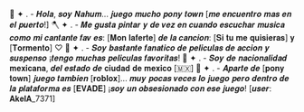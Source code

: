 🎸  ✦ . - 𝑯𝒐𝒍𝒂, 𝒔𝒐𝒚 𝑵𝒂𝒉𝒖𝒎... 𝒋𝒖𝒆𝒈𝒐 𝒎𝒖𝒄𝒉𝒐 𝒑𝒐𝒏𝒚 𝒕𝒐𝒘𝒏 [𝒎𝒆 𝒆𝒏𝒄𝒖𝒆𝒏𝒕𝒓𝒐 𝒎𝒂𝒔 𝒆𝒏 𝒆𝒍 𝒑𝒖𝒆𝒓𝒕𝒐!]
🪓 ✦ .  - 𝑴𝒆 𝒈𝒖𝒔𝒕𝒂 𝒑𝒊𝒏𝒕𝒂𝒓 𝒚 𝒅𝒆 𝒗𝒆𝒛 𝒆𝒏 𝒄𝒖𝒂𝒏𝒅𝒐 𝒆𝒔𝒄𝒖𝒄𝒉𝒂𝒓 𝒎𝒖𝒔𝒊𝒄𝒂 𝒄𝒐𝒎𝒐 𝒎𝒊 𝒄𝒂𝒏𝒕𝒂𝒏𝒕𝒆 𝒇𝒂𝒗 𝒆𝒔: [𝐌𝐨𝐧 𝐥𝐚𝐟𝐞𝐫𝐭𝐞] 𝒅𝒆 𝒍𝒂 𝒄𝒂𝒏𝒄𝒊𝒐𝒏: [𝐒𝐢 𝐭𝐮 𝐦𝐞 𝐪𝐮𝐢𝐬𝐢𝐞𝐫𝐚𝐬] 𝐲 [𝐓𝐨𝐫𝐦𝐞𝐧𝐭𝐨] ♡
🦊 ✦ .  - 𝑺𝒐𝒚 𝒃𝒂𝒔𝒕𝒂𝒏𝒕𝒆 𝒇𝒂𝒏𝒂𝒕𝒊𝒄𝒐 𝒅𝒆 𝒑𝒆𝒍𝒊𝒄𝒖𝒍𝒂𝒔 𝒅𝒆 𝒂𝒄𝒄𝒊𝒐𝒏 𝒚 𝒔𝒖𝒔𝒑𝒆𝒏𝒔𝒐 ¡𝒕𝒆𝒏𝒈𝒐 𝒎𝒖𝒄𝒉𝒂𝒔 𝒑𝒆𝒍𝒊𝒄𝒖𝒍𝒂𝒔 𝒇𝒂𝒗𝒐𝒓𝒊𝒕𝒂𝒔! 
🥀 ✦ .  - 𝑺𝒐𝒚 𝒅𝒆 𝒏𝒂𝒄𝒊𝒐𝒏𝒂𝒍𝒊𝒅𝒂𝒅 𝐦𝐞𝐱𝐢𝐜𝐚𝐧𝐚, 𝒅𝒆𝒍 𝒆𝒔𝒕𝒂𝒅𝒐 𝒅𝒆 𝐜𝐢𝐮𝐝𝐚𝐝 𝐝𝐞 𝐦𝐞𝐱𝐢𝐜𝐨 [🇲🇽]
🍷 ✦ .  - 𝑨𝒑𝒂𝒓𝒕𝒆 𝒅𝒆 [𝐩𝐨𝐧𝐲 𝐭𝐨𝐰𝐧] 𝒋𝒖𝒆𝒈𝒐 𝒕𝒂𝒎𝒃𝒊𝒆𝒏 [𝐫𝐨𝐛𝐥𝐨𝐱]... 𝒎𝒖𝒚 𝒑𝒐𝒄𝒂𝒔 𝒗𝒆𝒄𝒆𝒔 𝒍𝒐 𝒋𝒖𝒆𝒈𝒐 𝒑𝒆𝒓𝒐 𝒅𝒆𝒏𝒕𝒓𝒐 𝒅𝒆 𝒍𝒂 𝒑𝒍𝒂𝒕𝒂𝒇𝒐𝒓𝒎𝒂 𝒆𝒔 [𝐄𝐕𝐀𝐃𝐄] ¡𝒔𝒐𝒚 𝒖𝒏 𝒐𝒃𝒔𝒆𝒔𝒊𝒐𝒏𝒂𝒅𝒐 𝒄𝒐𝒏 𝒆𝒔𝒆 𝒋𝒖𝒆𝒈𝒐! [𝒖𝒔𝒆𝒓: 𝐀𝐤𝐞𝐥𝐀_7371] 
